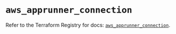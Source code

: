 # `aws_apprunner_connection`

Refer to the Terraform Registry for docs: [`aws_apprunner_connection`](https://registry.terraform.io/providers/hashicorp/aws/5.69.0/docs/resources/apprunner_connection).
